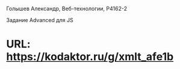 Голышев Александр, Веб-технологии, P4162-2

Задание Advanced для JS
# URL: https://kodaktor.ru/g/xmlt_afe1b
